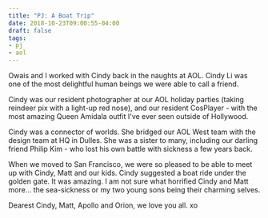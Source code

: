 ```yaml
---
title: "PJ: A Boat Trip"
date: 2018-10-23T09:00:55-04:00
draft: false
tags:
- pj
- aol
---
```


Owais and I worked with Cindy back in the naughts at AOL. Cindy Li was one of the most delightful human beings we were able to call a friend.

Cindy was our resident photographer at our AOL holiday parties (taking reindeer pix with a light-up red nose), and our resident CosPlayer - with the most amazing Queen Amidala outfit I've ever seen outside of Hollywood.

Cindy was a connector of worlds. She bridged our AOL West team with the design team at HQ in Dulles. She was a sister to many, including our darling friend Philip Kim - who lost his own battle with sickness a few years back.

When we moved to San Francisco, we were so pleased to be able to meet up with Cindy, Matt and our kids. Cindy suggested a boat ride under the golden gate. It was amazing. I am not sure what horrified Cindy and Matt more... the sea-sickness or my two young sons being their charming selves.

Dearest Cindy, Matt, Apollo and Orion, we love you all. xo
